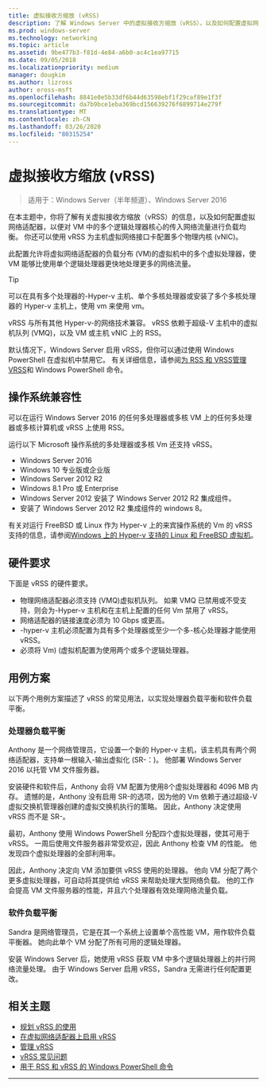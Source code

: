 ```yaml
---
title: 虚拟接收方缩放 (vRSS)
description: 了解 Windows Server 中的虚拟接收方缩放（vRSS），以及如何配置虚拟网络适配器，以便对 VM 中的多个逻辑处理器核心的传入网络流量进行负载均衡。 你还可以为主机虚拟网络接口卡（vNIC）配置数个物理核心。
ms.prod: windows-server
ms.technology: networking
ms.topic: article
ms.assetid: 9be477b3-f81d-4e84-a6b0-ac4c1ea97715
ms.date: 09/05/2018
ms.localizationpriority: medium
manager: dougkim
ms.author: lizross
author: eross-msft
ms.openlocfilehash: 8841e0e5b33df6b44d63598ebf1f29caf89e1f3f
ms.sourcegitcommit: da7b9bce1eba369bcd156639276f6899714e279f
ms.translationtype: MT
ms.contentlocale: zh-CN
ms.lasthandoff: 03/26/2020
ms.locfileid: "80315254"
---
```

# <a name="virtual-receive-side-scaling-vrss"></a>虚拟接收方缩放 \(vRSS\)

>适用于：Windows Server（半年频道）、Windows Server 2016

在本主题中，你将了解有关虚拟接收方缩放（vRSS）的信息，以及如何配置虚拟网络适配器，以便对 VM 中的多个逻辑处理器核心的传入网络流量进行负载均衡。 你还可以使用 vRSS 为主机虚拟网络接口卡配置多个物理内核 \(vNIC\)。

此配置允许将虚拟网络适配器的负载分布 \(VM\)的虚拟机中的多个虚拟处理器，使 VM 能够比使用单个逻辑处理器更快地处理更多的网络流量。

>[!TIP]
>可以在具有多个处理器的\-Hyper-v 主机、单个多核处理器或安装了多个多核处理器的 Hyper-v 主机上，使用 vm 来使用 vm。

vRSS 与所有其他 Hyper-v\-的网络技术兼容。 vRSS 依赖于超级\-V 主机中的虚拟机队列 \(VMQ\)，以及 VM 或主机 vNIC 上的 RSS。

默认情况下，Windows Server 启用 vRSS，但你可以通过使用 Windows PowerShell 在虚拟机中禁用它。 有关详细信息，请参阅[为 RSS 和 VRSS](vrss-wps.md)[管理 VRSS](vrss-manage.md)和 Windows PowerShell 命令。



## <a name="operating-system-compatibility"></a>操作系统兼容性

可以在运行 Windows Server 2016 的任何多处理器或多核 VM 上的任何多处理器或多核计算机或 vRSS 上使用 RSS。

运行以下 Microsoft 操作系统的多处理器或多核 Vm 还支持 vRSS。

- Windows Server 2016
- Windows 10 专业版或企业版
- Windows Server 2012 R2
- Windows 8.1 Pro 或 Enterprise
- Windows Server 2012 安装了 Windows Server 2012 R2 集成组件。
- 安装了 Windows Server 2012 R2 集成组件的 windows 8。

有关对运行 FreeBSD 或 Linux 作为 Hyper-v 上的来宾操作系统的 Vm 的 vRSS 支持的信息，请参阅[Windows 上的 Hyper-v 支持的 Linux 和 FreeBSD 虚拟机](https://docs.microsoft.com/windows-server/virtualization/hyper-v/Supported-Linux-and-FreeBSD-virtual-machines-for-Hyper-V-on-Windows)。
  
## <a name="hardware-requirements"></a>硬件要求

下面是 vRSS 的硬件要求。
 
- 物理网络适配器必须支持 \(VMQ\)虚拟机队列。 如果 VMQ 已禁用或不受支持，则会为\-Hyper-v 主机和在主机上配置的任何 Vm 禁用了 vRSS。
- 网络适配器的链接速度必须为 10 Gbps 或更高。
- \-hyper-v 主机必须配置为具有多个处理器或至少一个多\-核心处理器才能使用 vRSS。
- 必须将 Vm\) \(虚拟机配置为使用两个或多个逻辑处理器。


## <a name="use-case-scenarios"></a>用例方案

以下两个用例方案描述了 vRSS 的常见用法，以实现处理器负载平衡和软件负载平衡。

### <a name="processor-load-balancing"></a>处理器负载平衡
  
Anthony 是一个网络管理员，它设置一个新的 Hyper-v 主机，该主机具有两个网络适配器，支持单一根输入-输出虚拟化 \(SR\-：\)。 他部署 Windows Server 2016 以托管 VM 文件服务器。

安装硬件和软件后，Anthony 会将 VM 配置为使用8个虚拟处理器和 4096 MB 内存。 遗憾的是，Anthony 没有启用 SR\-的选项，因为他的 Vm 依赖于通过超级\-V 虚拟交换机管理器创建的虚拟交换机执行的策略。 因此，Anthony 决定使用 vRSS 而不是 SR\-。

最初，Anthony 使用 Windows PowerShell 分配四个虚拟处理器，使其可用于 vRSS。 一周后使用文件服务器非常受欢迎，因此 Anthony 检查 VM 的性能。  他发现四个虚拟处理器的全部利用率。

因此，Anthony 决定向 VM 添加要供 vRSS 使用的处理器。  他向 VM 分配了两个更多虚拟处理器，可自动将其提供给 vRSS 来帮助处理大型网络负载。 他的工作会提高 VM 文件服务器的性能，并且六个处理器有效处理网络流量负载。


### <a name="software-load-balancing"></a>软件负载平衡

Sandra 是网络管理员，它是在其一个系统上设置单个高性能 VM，用作软件负载平衡器。 她向此单个 VM 分配了所有可用的逻辑处理器。

安装 Windows Server 后，她使用 vRSS 获取 VM 中多个逻辑处理器上的并行网络流量处理。 由于 Windows Server 启用 vRSS，Sandra 无需进行任何配置更改。


## <a name="related-topics"></a>相关主题

- [规划 vRSS 的使用](vrss-plan.md)
- [在虚拟网络适配器上启用 vRSS](vrss-enable.md)
- [管理 vRSS](vrss-manage.md)
- [vRSS 常见问题](vrss-faq.md)
- [用于 RSS 和 vRSS 的 Windows PowerShell 命令](vrss-wps.md)

---
